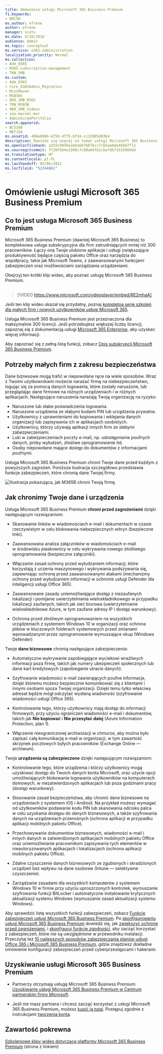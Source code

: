 ```yaml
---
title: Omówienie usługi Microsoft 365 Business Premium
f1.keywords:
- NOCSH
ms.author: efrene
author: efrene
manager: scotv
ms.date: 9/20/2018
audience: Admin
ms.topic: conceptual
ms.service: o365-administration
localization_priority: Normal
ms.collection:
- Adm_O365
- M365-subscription-management
- TRN_SMB
ms.custom:
- Adm_O365
- Core_O365Admin_Migration
- MiniMaven
- MSB365
- OKR_SMB_M365
- TRN_M365B
- OKR_SMB_Videos
- seo-marvel-mar
- AdminSurgePortfolio
search.appverid:
- BCS160
- MET150
ms.assetid: 496e690b-b75d-4ff5-bf34-cc32905d0364
description: Dowiedz się więcej na temat usługi Microsoft 365 Business Premium — usługi subskrypcyjnej obejmującej aplikacje zwiększające produktywność będące częścią pakietu Office oraz zaawansowaną ochronę dla Twojej firmy przed zagrożeniami w cyberprzestrzeni.
ms.openlocfilehash: a355c9856ead4a66f6876cc7cb5aa8eb469d7f12
ms.sourcegitcommit: ff20f5b4e3268c7c98a84fb1cbe7db7151596b6d
ms.translationtype: HT
ms.contentlocale: pl-PL
ms.lasthandoff: 05/06/2021
ms.locfileid: "52244861"
---
```

# <a name="overview-of-microsoft-365-business-premium"></a>Omówienie usługi Microsoft 365 Business Premium

## <a name="what-is-microsoft-365-business-premium"></a>Co to jest usługa Microsoft 365 Business Premium

Microsoft 365 Business Premium (dawniej Microsoft 365 Business) to kompleksowa usługa subskrypcyjna dla firm zatrudniających mniej niż 300 pracowników. Łączy ona Twoje ulubione aplikacje i usługi zwiększające produktywność będące częścią pakietu Office oraz narzędzia do współpracy, takie jak Microsoft Teams, z zaawansowanymi funkcjami zabezpieczeń oraz możliwościami zarządzania urządzeniami.

Obejrzyj ten krótki klip wideo, aby poznać usługę Microsoft 365 Business Premium.<br><br>

> [!VIDEO https://www.microsoft.com/videoplayer/embed/RE2mhaA] 
  
Jeśli ten klip wideo okazał się przydatny, poznaj [kompletną serię szkoleń dla małych firm i nowych użytkowników usługi Microsoft 365](../business-video/index.yml). 

Usługa Microsoft 365 Business Premium jest przeznaczona dla maksymalnie 300 licencji. Jeśli potrzebujesz większej liczby licencji, zapoznaj się z dokumentacją usługi [Microsoft 365 Enterprise](../enterprise/index.yml), aby uzyskać więcej informacji.

Aby zapoznać się z pełną listą funkcji, zobacz [Opis subskrypcji Microsoft 365 Business Premium](/office365/servicedescriptions/microsoft-365-service-descriptions/microsoft-365-business-service-description).
  
## <a name="small-business-security-needs"></a>Potrzeby małych firm z zakresu bezpieczeństwa

Dane biznesowe mogą trafić w niepowołane ręce na wiele sposobów. Wraz z Twoimi użytkownikami możecie narażać firmę na niebezpieczeństwo, logując się za pomocą danych logowania, które zostały naruszone, lub przeglądając dane firmowe na różnych urządzeniach i w różnych aplikacjach. Następujące naruszenia narażają Twoją organizację na ryzyko:

- Naruszone lub słabe poświadczenia logowania.
- Naruszone urządzenia ze słabymi kodami PIN lub urządzenia prywatne.
- Użytkownicy z uprawnieniami do kopiowania i wklejania danych organizacji lub zapisywania ich w aplikacjach osobistych.
- Użytkownicy, którzy używają aplikacji innych firm ze słabymi zabezpieczeniami.
- Luki w zabezpieczeniach poczty e-mail, np. udostępnianie poufnych danych, próby wyłudzeń, złośliwe oprogramowanie itd.
- Osoby niepowołane mające dostęp do dokumentów z informacjami poufnymi.

Usługa Microsoft 365 Business Premium chroni Twoje dane przed każdym z powyższych zagrożeń. Poniższa ilustracja szczegółowo przedstawia funkcje zabezpieczeń, które chronią dane Twojej firmy.

![Ilustracja pokazująca, jak M365B chroni Twoją firmę.](../media/m365businessvalueadd.png)

## <a name="how-your-data-and-devices-are-protected"></a>Jak chronimy Twoje dane i urządzenia

Usługa Microsoft 365 Business Premium **chroni przed zagrożeniami** dzięki następującym rozwiązaniom:

- Skanowanie linków w wiadomościach e-mail i dokumentach w czasie rzeczywistym w celu blokowania niebezpiecznych witryn (bezpieczne linki).

- Zaawansowana analiza załączników w wiadomościach e-mail w środowisku piaskownicy w celu wykrywania nowego złośliwego oprogramowania (bezpieczne załączniki). 

- Włączanie zasad ochrony przed wyłudzaniem informacji, które korzystają z uczenia maszynowego i wykrywania podszywania się, zapewniając ochronę przed zaawansowanymi atakami (mechanizmy ochrony przed wyłudzaniem informacji w ochronie usługi Defender dla inteligencji usługi Office 365). 

- Zaawansowane zasady uniemożliwiające dostęp z niezaufanych lokalizacji i pomijanie uwierzytelniania wieloskładnikowego w przypadku lokalizacji zaufanych, takich jak sieć biurowa (uwierzytelnianie wieloskładnikowe Azure, w tym zaufane adresy IP i dostęp warunkowy). 

- Ochrona przed złośliwym oprogramowaniem na wszystkich urządzeniach z systemem Windows 10 w organizacji oraz ochrona plików w kluczowych folderach systemowych przed zmianami wprowadzanymi przez oprogramowanie wymuszające okup (Windows Defender)

Twoje **dane biznesowe** chronią następujące zabezpieczenia:

- Automatyczne wykrywanie zapobiegające wyciekowi wrażliwych informacji poza firmę, takich jak numery ubezpieczeń społecznych lub dane kart kredytowych (zapobieganie utracie danych). 

- Szyfrowanie wiadomości e-mail zawierających poufne informacje, dzięki któremu możesz bezpiecznie komunikować się z klientami i innymi osobami spoza Twojej organizacji. Dzięki temu tylko właściwy adresat będzie mógł odczytać wysłaną wiadomość (szyfrowanie wiadomości usługi Office 365).

- Kontrolowanie tego, którzy użytkownicy mają dostęp do informacji firmowych, przy użyciu ograniczeń wiadomości e-mail i dokumentów, takich jak **Nie kopiować** i **Nie przesyłać dalej** (Azure Information Protection, plan 1).

- Włączenie nieograniczonej archiwizacji w chmurze, aby można było zapisać całą komunikację e-mail w organizacji, w tym zawartość skrzynek pocztowych byłych pracowników (Exchange Online — archiwum).

Twoje **urządzenia są zabezpieczone** dzięki następującym rozwiązaniom:

- Kontrolowanie tego, które urządzenia i którzy użytkownicy mogą uzyskiwać dostęp do Twoich danych konta Microsoft, oraz użycie opcji umożliwiających blokowanie logowania użytkowników na komputerach domowych, w niezatwierdzonych aplikacjach lub poza godzinami pracy (dostęp warunkowy).

- Stosowanie zasad bezpieczeństwa, aby chronić dane biznesowe na urządzeniach z systemem iOS i Android. Na przykład możesz wymagać od użytkowników podawanie kodu PIN lub skanowania odcisku palca w celu uzyskania dostępu do danych biznesowych, a także szyfrowania danych na urządzeniach przenośnych (ochrona aplikacji w przypadku aplikacji mobilnych pakietu Office).

- Przechowywanie dokumentów biznesowych, wiadomości e-mail i innych danych w zatwierdzonych aplikacjach mobilnych pakietu Office oraz uniemożliwianie pracownikom zapisywania tych elementów w nieautoryzowanych aplikacjach i lokalizacjach (ochrona aplikacji mobilnych pakietu Office).

- Zdalne czyszczenie danych biznesowych ze zgubionych i skradzionych urządzeń bez wpływu na dane osobowe (Intune — selektywne czyszczenie).

- Zarządzanie zasadami dla wszystkich komputerów z systemem Windows 10 w firmie przy użyciu uproszczonych kontrolek, wymuszanie szyfrowania funkcji BitLocker i automatyczne instalowanie krytycznych aktualizacji systemu Windows (wymuszanie zasad aktualizacji systemu Windows).

Aby sprawdzić listę wszystkich funkcji zabezpieczeń, zobacz [Funkcje zabezpieczeń usługi Microsoft 365 Business Premium](security-features.md). Po [skonfigurowaniu usługi Microsoft 365 Business Premium](set-up.md) dowiedz się, jak [zwiększyć ochronę przed zagrożeniami](increase-threat-protection.md), i [skonfiguruj funkcje zgodności](set-up-compliance.md), aby zacząć korzystać z zabezpieczeń, które nie są uwzględnione w przewodniku instalacji. Przeczytaj też [10 najlepszych sposobów zabezpieczania planów usługi Office 365 i Microsoft 365 Business Premium](/office365/admin/security-and-compliance/secure-your-business-data), gdzie znajdziesz dokładne omówienie konfiguracji zabezpieczeń przed cyberprzestępcami i hakerami.

## <a name="get-microsoft-365-business-premium"></a>Uzyskiwanie usługi Microsoft 365 Business Premium

- Partnerzy otrzymają usługę Microsoft 365 Business Premium: [Uzyskiwanie usługi Microsoft 365 Business Premium w Centrum partnerskim firmy Microsoft](get-microsoft-365-business.md).

- Jeśli nie masz partnera i chcesz zacząć korzystać z usługi Microsoft 365 Business Premium, możesz [kupić ją tutaj](https://www.microsoft.com/microsoft-365/business). Postępuj zgodnie z instrukcjami [tworzenia konta](sign-up.md).

## <a name="related-content"></a>Zawartość pokrewna

[Szkoleniowe klipy wideo dotyczące platformy Microsoft 365 Business Premium](../business-video/index.yml) (strona z linkiem)